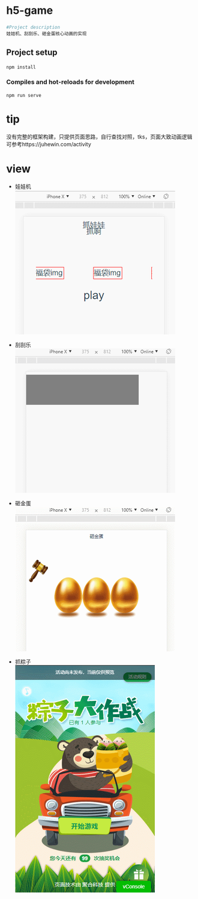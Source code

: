 # h5-game
```bash
#Project description
娃娃机、刮刮乐、砸金蛋核心动画的实现
```
## Project setup
```
npm install
```

### Compiles and hot-reloads for development
```
npm run serve 
```

# tip
  没有完整的框架构建，只提供页面思路，自行查找对照，tks，页面大致动画逻辑可参考https://juhewin.com/activity

# view  
- 娃娃机  
 ![image](https://github.com/qianduanwuzi/img/blob/master/gif/clawbaby.gif)

- 刮刮乐  
 ![image](https://github.com/qianduanwuzi/img/blob/master/gif/scratchcard.gif)

- 砸金蛋  
 ![image](https://github.com/qianduanwuzi/img/blob/master/gif/crushgoldeneggs.gif)

- 抓粽子  
 ![image](https://github.com/qianduanwuzi/img/blob/master/gif/dumpling.gif)

